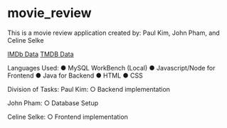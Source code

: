 # movie_review
This is a movie review application created by: Paul Kim, John Pham, and Celine Selke

[IMDb Data](https://datasets.imdbws.com/)
[TMDB Data](https://www.kaggle.com/datasets/asaniczka/tmdb-movies-dataset-2023-930k-movies)

Languages Used:
 ● MySQL WorkBench (Local)
 ● Javascript/Node for Frontend
 ● Java for Backend
 ● HTML
 ● CSS

  Division of Tasks:
 Paul Kim:
 ○ Backend implementation
 
 John Pham:
 ○ Database Setup
 
 Celine Selke:
 ○ Frontend implementation
